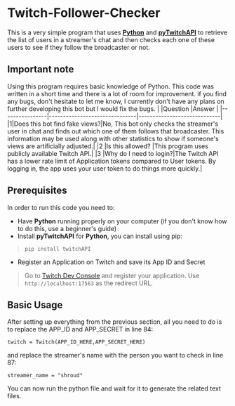 
# Twitch-Follower-Checker

This is a very simple program that uses **[Python](https://www.python.org/)** and **[pyTwitchAPI](https://github.com/Teekeks/pyTwitchAPI)** to retrieve the list of users in a streamer's chat and then checks each one of these users to see if they follow the broadcaster or not.

## Important note
Using this program requires basic knowledge of Python. This code was written in a short time and there is a lot of room for improvement. if you find any bugs, don't hesitate to let me know, I currently don't have any plans on further developing this bot but I would fix the bugs.
|                |Question                          |Answer                         |
|----------------|-------------------------------|-----------------------------|
|1|Does this bot find fake views?|No, This bot only checks the streamer's user in chat and finds out which one of them follows that broadcaster. This information may be used along with other statistics to show if someone's views are artificially adjusted.|
|2          |Is this allowed?            |This program uses publicly available Twitch API.|
|3          |Why do I need to login?|The Twitch API has a lower rate limit of Application tokens compared to User tokens. By logging in, the app uses your user token to do things more quickly.|

## Prerequisites
In order to run this code you need to:
- Have **Python** running properly on your computer (if you don't know how to do this, use a beginner's guide)
- Install **pyTwitchAPI** for **Python**, you can install using pip:
>```pip install twitchAPI```
- Register an Application on Twitch and save its App ID and Secret
> Go to [Twitch Dev Console](https://dev.twitch.tv/console) and register your application. Use ```http://localhost:17563``` as the redirect URL.

## Basic Usage
After setting up everything from the previous section, all you need to do is to replace the APP_ID and APP_SECRET in line 84:

```twitch = Twitch(APP_ID_HERE,APP_SECRET_HERE)```

and replace the streamer's name with the person you want to check in line 87:

```streamer_name = "shroud"```

You can now run the python file and wait for it to generate the related text files.
